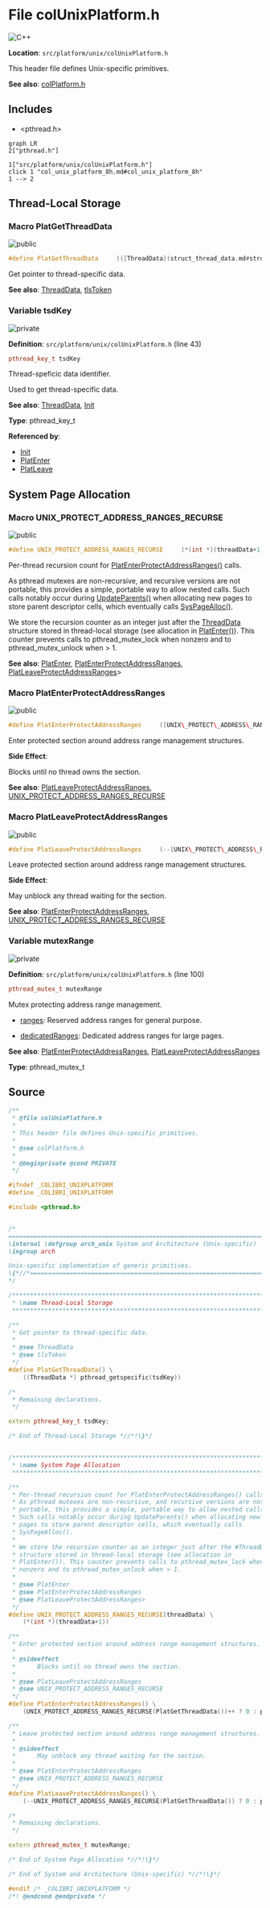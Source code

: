 <a id="col_unix_platform_8h"></a>
# File colUnixPlatform.h

![][C++]

**Location**: `src/platform/unix/colUnixPlatform.h`

This header file defines Unix-specific primitives.

**See also**: [colPlatform.h](col_platform_8h.md#col_platform_8h)

## Includes

* <pthread.h>

```mermaid
graph LR
2["pthread.h"]

1["src/platform/unix/colUnixPlatform.h"]
click 1 "col_unix_platform_8h.md#col_unix_platform_8h"
1 --> 2

```

## Thread-Local Storage

<a id="group__arch__unix_1ga6964b3c4d4787a9defb7aae57825d92c"></a>
### Macro PlatGetThreadData

![][public]

```cpp
#define PlatGetThreadData     (([ThreadData](struct_thread_data.md#struct_thread_data) *) pthread_getspecific([tsdKey](col_unix_platform_8c.md#group__arch__unix_1gacfa4b2395a4c29a432e682bfbb407a35)))(  )
```

Get pointer to thread-specific data.

**See also**: [ThreadData](struct_thread_data.md#struct_thread_data), [tlsToken](col_win32_platform_8c.md#group__arch__win32_1ga338377fedfe1571e9dd2118048a516c7)



<a id="group__arch__unix_1gacfa4b2395a4c29a432e682bfbb407a35"></a>
### Variable tsdKey

![][private]

**Definition**: `src/platform/unix/colUnixPlatform.h` (line 43)

```cpp
pthread_key_t tsdKey
```

Thread-speficic data identifier.

Used to get thread-specific data.








**See also**: [ThreadData](struct_thread_data.md#struct_thread_data), [Init](col_unix_platform_8c.md#group__arch__unix_1ga1716946dffd7f7f6a9c8f46406ab0732)



**Type**: pthread_key_t

**Referenced by**:

* [Init](col_unix_platform_8c.md#group__arch__unix_1ga1716946dffd7f7f6a9c8f46406ab0732)
* [PlatEnter](col_unix_platform_8c.md#group__arch__unix_1gaa42fe97b4b462c9483110a715c1eb1d1)
* [PlatLeave](col_unix_platform_8c.md#group__arch__unix_1ga445bf6b3cd4afc09367a6d9fce001a2e)

## System Page Allocation

<a id="group__arch__unix_1ga9e2c8984ce04b1ef7c69111e31c508cd"></a>
### Macro UNIX\_PROTECT\_ADDRESS\_RANGES\_RECURSE

![][public]

```cpp
#define UNIX_PROTECT_ADDRESS_RANGES_RECURSE     (*(int *)(threadData+1))( threadData )
```

Per-thread recursion count for [PlatEnterProtectAddressRanges()](col_unix_platform_8h.md#group__arch__unix_1ga0d52de05fb3a0897f54579ab12519159) calls.

As pthread mutexes are non-recursive, and recursive versions are not portable, this provides a simple, portable way to allow nested calls. Such calls notably occur during [UpdateParents()](col_alloc_8c.md#group__gc__parents_1gaa3d85dc993fb1b9831f82c25b8c07d3c) when allocating new pages to store parent descriptor cells, which eventually calls [SysPageAlloc()](col_alloc_8c.md#group__alloc_1ga9318fd94abe19ee6d962cacb9d08830f).





We store the recursion counter as an integer just after the [ThreadData](struct_thread_data.md#struct_thread_data) structure stored in thread-local storage (see allocation in [PlatEnter()](col_platform_8h.md#group__arch_1gaa42fe97b4b462c9483110a715c1eb1d1)). This counter prevents calls to pthread_mutex_lock when nonzero and to pthread_mutex_unlock when > 1.









**See also**: [PlatEnter](col_win32_platform_8c.md#group__arch__win32_1gaa42fe97b4b462c9483110a715c1eb1d1), [PlatEnterProtectAddressRanges](col_unix_platform_8h.md#group__arch__unix_1ga0d52de05fb3a0897f54579ab12519159), [PlatLeaveProtectAddressRanges](col_unix_platform_8h.md#group__arch__unix_1gab6be4d622dd8c6bc4c283a1039962e5a)>



<a id="group__arch__unix_1ga0d52de05fb3a0897f54579ab12519159"></a>
### Macro PlatEnterProtectAddressRanges

![][public]

```cpp
#define PlatEnterProtectAddressRanges     ([UNIX\_PROTECT\_ADDRESS\_RANGES\_RECURSE](col_unix_platform_8h.md#group__arch__unix_1ga9e2c8984ce04b1ef7c69111e31c508cd)([PlatGetThreadData](col_win32_platform_8h.md#group__arch__win32_1ga6964b3c4d4787a9defb7aae57825d92c)())++ ? 0 : pthread_mutex_lock(&[mutexRange](col_unix_platform_8c.md#group__arch__unix_1ga61c38d216e226603ecd1e143f8757970)))(  )
```

Enter protected section around address range management structures.

**Side Effect**:

Blocks until no thread owns the section.




**See also**: [PlatLeaveProtectAddressRanges](col_unix_platform_8h.md#group__arch__unix_1gab6be4d622dd8c6bc4c283a1039962e5a), [UNIX\_PROTECT\_ADDRESS\_RANGES\_RECURSE](col_unix_platform_8h.md#group__arch__unix_1ga9e2c8984ce04b1ef7c69111e31c508cd)



<a id="group__arch__unix_1gab6be4d622dd8c6bc4c283a1039962e5a"></a>
### Macro PlatLeaveProtectAddressRanges

![][public]

```cpp
#define PlatLeaveProtectAddressRanges     (--[UNIX\_PROTECT\_ADDRESS\_RANGES\_RECURSE](col_unix_platform_8h.md#group__arch__unix_1ga9e2c8984ce04b1ef7c69111e31c508cd)([PlatGetThreadData](col_win32_platform_8h.md#group__arch__win32_1ga6964b3c4d4787a9defb7aae57825d92c)()) ? 0 : pthread_mutex_unlock(&[mutexRange](col_unix_platform_8c.md#group__arch__unix_1ga61c38d216e226603ecd1e143f8757970)))(  )
```

Leave protected section around address range management structures.

**Side Effect**:

May unblock any thread waiting for the section.




**See also**: [PlatEnterProtectAddressRanges](col_unix_platform_8h.md#group__arch__unix_1ga0d52de05fb3a0897f54579ab12519159), [UNIX\_PROTECT\_ADDRESS\_RANGES\_RECURSE](col_unix_platform_8h.md#group__arch__unix_1ga9e2c8984ce04b1ef7c69111e31c508cd)



<a id="group__arch__unix_1ga61c38d216e226603ecd1e143f8757970"></a>
### Variable mutexRange

![][private]

**Definition**: `src/platform/unix/colUnixPlatform.h` (line 100)

```cpp
pthread_mutex_t mutexRange
```

Mutex protecting address range management.

* [ranges](col_alloc_8c.md#group__alloc_1ga9ac4c516a0888195d1f2ca4721f633f8): Reserved address ranges for general purpose.

* [dedicatedRanges](col_alloc_8c.md#group__alloc_1ga09e3f1c0494d23d9f93481ed4f228a4c): Dedicated address ranges for large pages.










**See also**: [PlatEnterProtectAddressRanges](col_win32_platform_8h.md#group__arch__win32_1ga0d52de05fb3a0897f54579ab12519159), [PlatLeaveProtectAddressRanges](col_win32_platform_8h.md#group__arch__win32_1gab6be4d622dd8c6bc4c283a1039962e5a)



**Type**: pthread_mutex_t

## Source

```cpp
/**
 * @file colUnixPlatform.h
 *
 * This header file defines Unix-specific primitives.
 *
 * @see colPlatform.h
 *
 * @beginprivate @cond PRIVATE
 */

#ifndef _COLIBRI_UNIXPLATFORM
#define _COLIBRI_UNIXPLATFORM

#include <pthread.h>


/*
===========================================================================*//*!
\internal \defgroup arch_unix System and Architecture (Unix-specific)
\ingroup arch

Unix-specific implementation of generic primitives.
\{*//*==========================================================================
*/

/***************************************************************************//*!
 * \name Thread-Local Storage
 ***************************************************************************\{*/

/**
 * Get pointer to thread-specific data.
 *
 * @see ThreadData
 * @see tlsToken
 */
#define PlatGetThreadData() \
    ((ThreadData *) pthread_getspecific(tsdKey))

/*
 * Remaining declarations.
 */

extern pthread_key_t tsdKey;

/* End of Thread-Local Storage *//*!\}*/


/***************************************************************************//*!
 * \name System Page Allocation
 ***************************************************************************\{*/

/**
 * Per-thread recursion count for PlatEnterProtectAddressRanges() calls.
 * As pthread mutexes are non-recursive, and recursive versions are not
 * portable, this provides a simple, portable way to allow nested calls.
 * Such calls notably occur during UpdateParents() when allocating new
 * pages to store parent descriptor cells, which eventually calls
 * SysPageAlloc().
 *
 * We store the recursion counter as an integer just after the #ThreadData
 * structure stored in thread-local storage (see allocation in
 * PlatEnter()). This counter prevents calls to pthread_mutex_lock when
 * nonzero and to pthread_mutex_unlock when > 1.
 *
 * @see PlatEnter
 * @see PlatEnterProtectAddressRanges
 * @see PlatLeaveProtectAddressRanges>
 */
#define UNIX_PROTECT_ADDRESS_RANGES_RECURSE(threadData) \
    (*(int *)(threadData+1))

/**
 * Enter protected section around address range management structures.
 *
 * @sideeffect
 *      Blocks until no thread owns the section.
 *
 * @see PlatLeaveProtectAddressRanges
 * @see UNIX_PROTECT_ADDRESS_RANGES_RECURSE
 */
#define PlatEnterProtectAddressRanges() \
    (UNIX_PROTECT_ADDRESS_RANGES_RECURSE(PlatGetThreadData())++ ? 0 : pthread_mutex_lock(&mutexRange))

/**
 * Leave protected section around address range management structures.
 *
 * @sideeffect
 *      May unblock any thread waiting for the section.
 *
 * @see PlatEnterProtectAddressRanges
 * @see UNIX_PROTECT_ADDRESS_RANGES_RECURSE
 */
#define PlatLeaveProtectAddressRanges() \
    (--UNIX_PROTECT_ADDRESS_RANGES_RECURSE(PlatGetThreadData()) ? 0 : pthread_mutex_unlock(&mutexRange))

/*
 * Remaining declarations.
 */

extern pthread_mutex_t mutexRange;

/* End of System Page Allocation *//*!\}*/

/* End of System and Architecture (Unix-specific) *//*!\}*/

#endif /* _COLIBRI_UNIXPLATFORM */
/*! @endcond @endprivate */
```

[public]: https://img.shields.io/badge/-public-brightgreen (public)
[C++]: https://img.shields.io/badge/language-C%2B%2B-blue (C++)
[private]: https://img.shields.io/badge/-private-red (private)
[Markdown]: https://img.shields.io/badge/language-Markdown-blue (Markdown)
[static]: https://img.shields.io/badge/-static-lightgrey (static)